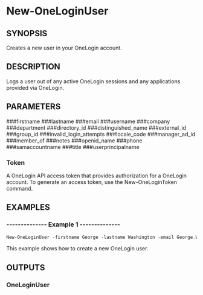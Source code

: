 # New-OneLoginUser

## SYNOPSIS
Creates a new user in your OneLogin account.

## DESCRIPTION
Logs a user out of any active OneLogin sessions and any applications provided via OneLogin.

## PARAMETERS
###firstname
###lastname
###email
###username
###company
###department
###directory_id
###distinguished_name
###external_id
###group_id
###invalid_login_attempts
###locale_code
###manager_ad_id
###member_of
###notes
###openid_name
###phone
###samaccountname
###title
###userprincipalname

### Token
A OneLogin API access token that provides authorization for a OneLogin account. To generate an access token, use the New-OneLoginToken command.

## EXAMPLES

### --------------  Example 1  --------------
```powershell
New-OneLoginUser -firstname George -lastname Washington -email George.Washington@onelogin.com -username geowash -Token $Token
```

This example shows how to create a new OneLogin user.

## OUTPUTS
### OneLoginUser
